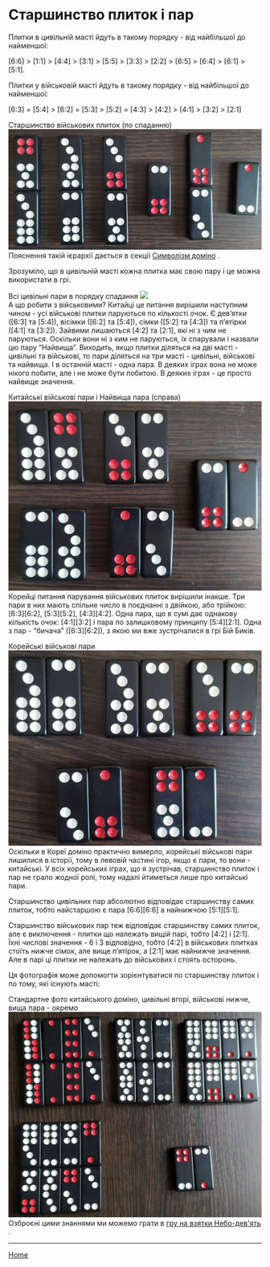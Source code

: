 # Старшинство плиток і пар

Плитки в цивільній масті йдуть в такому порядку - від найбільшої до найменшої: 

[6:6] > [1:1] > [4:4] > [3:1] > [5:5] > [3:3] > [2:2] > [6:5] > [6:4] > [6:1] > [5:1]. 

Плитки у військовій масті йдуть в такому порядку - від найбільшої до найменшої: 

[6:3] = [5:4] > [6:2] = [5:3] > [5:2] = [4:3] > [4:2] > [4:1] > [3:2] > [2:1] 

Старшинство військових плиток (по спаданню) ![](/docs/assets/images/gupai/wu-hierarchy.jpg?w=742)  
Пояснення такій ієрархії дається в секції [Символізм доміно](/wpua/gupai/symbolism.html) . 

Зрозуміло, що в цивільній масті кожна плитка має свою пару і це можна використати в грі. 

Всі цивільні пари в порядку спадання ![](/docs/assets/images/gupai/civil-pairs-1.jpg?w=623)  
А що робити з військовими? Китайці це питання вирішили наступним чином - усі військові плитки паруються по кількості очок. Є дев’ятки ([6:3] та [5:4]), вісімки ([6:2] та [5:4]), сімки ([5:2] та [4:3]) та п’ятірки ([4:1] та [3:2]). Зайвими лишаються [4:2] та [2:1], які ні з чим не паруються. Оскільки вони ні з ким не паруються, їх спарували і назвали цю пару “Найвища”. Виходить, якщо плитки діляться на дві масті - цивільні та військові, то пари діляться на три масті - цивільні, військові та найвища. І в останній масті - одна пара. В деяких іграх вона не може нікого побити, але і не може бути побитою. В деяких іграх - це просто найвище значення. 

Китайські військові пари і Найвища пара (справа) ![](/docs/assets/images/gupai/chinese-wu-pairs.jpg?w=591)  
Корейці питання парування військових плиток вирішили інакше. Три пари в них мають спільне число в поєднанні з двійкою, або трійкою: [6:3][6:2], [5:3][5:2], [4:3][4:2]. Одна пара, що в сумі дає однакову кількість очок: [4:1][3:2] і пара по залишковому принципу [5:4][2:1]. Одна з пар - “бичача” ([6:3][6:2]), з якою ми вже зустрічалися в грі Бій Биків. 

Корейські військові пари ![](/docs/assets/images/gupai/korean-wu-pairs.jpg?w=583)  
Оскільки в Кореї доміно практично вимерло, корейські військові пари лишилися в історії, тому в левовій частині ігор, якщо є пари, то вони - китайські. У всіх корейських іграх, що я зустрічав, старшинство плиток і пар не грало жодної ролі, тому надалі йтиметься лише про китайські пари. 

Старшинство цивільних пар абсолютно відповідає старшинству самих плиток, тобто найстаршою є пара [6:6][6:6] а найнижчою [5:1][5:1]. 

Старшинство військових пар теж відповідає старшинству самих плиток, але є виключення - плитки що належать вищій парі, тобто [4:2] і [2:1]. Їхні числові значення - 6 і 3 відповідно, тобто [4:2] в військових плитках стоїть нижче сімок, але вище п’ятірок, а [2:1] має найнижче значення. Але в парі ці плитки не належать до військових і стоять осторонь. 

Ця фотографія може допомогти зорієнтуватися по старшинству плиток і по тому, які існують масті: 

Стандартне фото китайського доміно, цивільні вгорі, військові нижче, вища пара - окремо ![](/docs/assets/images/gupai/gupai-deck.jpg?w=554)  
Озброєні цими знаннями ми можемо грати в [гру на взятки Небо-дев'ять](/wpua/gupai/tiengow.html) . 

---  

[Home](/wpua/gupai/index.html)
